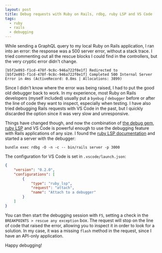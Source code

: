 ```yaml
---
layout: post
title: Debug requests with Ruby on Rails, rdbg, ruby LSP and VS Code
tags:
  - ruby
  - rails
  - debugging
---
```

While sending a GraphQL query to my local Ruby on Rails application, I ran into an error: the response was a 500 server error, without a stack trace. I tried commenting out all the rescue blocks I could find in the controllers, but the very cryptic error didn't change.

```
[b5f2e093-f1cd-478f-9c8c-946a722f0e1f] Redirected to
[b5f2e093-f1cd-478f-9c8c-946a722f0e1f] Completed 500 Internal Server Error in 4ms (ActiveRecord: 0.8ms | Allocations: 3899)
```

Since I didn't know where the error was being raised, I had to put the good old debugger back to work. In my experience, most Ruby on Rails developers (myself included) usually put a `byebug` / `debugger` before or after the line of code they want to inspect, especially when testing. I have also tried debugging Rails requests with VS Code in the past, but I quickly discarded the option since it was very slow and unresponsive.

Things have changed though, and now the combination of [the debug gem](https://github.com/ruby/debug), [ruby LSP](https://github.com/Shopify/ruby-lsp) and VS Code is powerful enough to use the debugging feature with Rails applications of any size. I found the [ruby LSP documentation](https://github.com/Shopify/ruby-lsp/blob/main/vscode/README.md#debugging-live-processes) and started a server with the debugger:

```
bundle exec rdbg -O -n -c -- bin/rails server -p 3000
```

The configuration for VS Code is set in `.vscode/launch.json`:

```json
{
    "version": "0.2.0",
    "configurations": [
        {
            "type": "ruby_lsp",
            "request": "attach",
            "name": "Attach to a debugger"
        }
    ]
}
```

You can then start the debugging session with `F5`, setting a check in the  `BREAKPOINTS > rescue any exception`  box. The request will stop on the line of code that raised the error, allowing you to inspect it in order to look for a solution. In my case, it was a missing `flash` method in the request, since I have an API-only application.

Happy debugging!